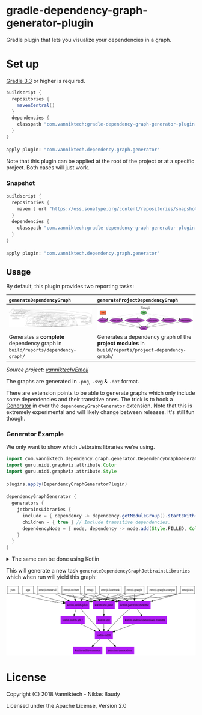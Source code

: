 # gradle-dependency-graph-generator-plugin

Gradle plugin that lets you visualize your dependencies in a graph.

# Set up

[Gradle 3.3](https://docs.gradle.org/3.3/release-notes.html) or higher is required.

```gradle
buildscript {
  repositories {
    mavenCentral()
  }
  dependencies {
    classpath "com.vanniktech:gradle-dependency-graph-generator-plugin:0.8.0"
  }
}

apply plugin: "com.vanniktech.dependency.graph.generator"
```

Note that this plugin can be applied at the root of the project or at a specific project. Both cases will just work.

### Snapshot

```gradle
buildscript {
  repositories {
    maven { url "https://oss.sonatype.org/content/repositories/snapshots" }
  }
  dependencies {
    classpath "com.vanniktech:gradle-dependency-graph-generator-plugin:0.9.0-SNAPSHOT"
  }
}

apply plugin: "com.vanniktech.dependency.graph.generator"
```

## Usage

By default, this plugin provides two reporting tasks:

| `generateDependencyGraph`                                                       | `generateProjectDependencyGraph`                                                                     |
|:--------------------------------------------------------------------------------|:-----------------------------------------------------------------------------------------------------|
| ![Dependency Graph](art/dependency-graph.svg)                                   | ![Project Dependency Graph](art/project-dependency-graph.svg)                                        |
| Generates a **complete** dependency graph in `build/reports/dependency-graph/`  | Generates a dependency graph of the **project modules** in `build/reports/project-dependency-graph/` |

_Source project: [vanniktech/Emoji](https://github.com/vanniktech/Emoji)_

The graphs are generated in `.png`, `.svg` & `.dot` format.

There are extension points to be able to generate graphs which only include some dependencies and their transitive ones. The trick is to hook a [Generator](./src/main/kotlin/com/vanniktech/dependency/graph/generator/DependencyGraphGeneratorExtension.kt) in over the `dependencyGraphGenerator` extension. Note that this is extremely experimental and will likely change between releases. It's still fun though.

### Generator Example

We only want to show which Jetbrains libraries we're using.

```groovy
import com.vanniktech.dependency.graph.generator.DependencyGraphGeneratorPlugin
import guru.nidi.graphviz.attribute.Color
import guru.nidi.graphviz.attribute.Style

plugins.apply(DependencyGraphGeneratorPlugin)

dependencyGraphGenerator {
  generators {
    jetbrainsLibraries {
      include = { dependency -> dependency.getModuleGroup().startsWith("org.jetbrains") } // Only want Jetbrains.
      children = { true } // Include transitive dependencies.
      dependencyNode = { node, dependency -> node.add(Style.FILLED, Color.rgb("#AF1DF5")) } // Give them some color.
    }
  }
}
```

<details>
<summary>The same can be done using Kotlin</summary>

```kotlin
import com.vanniktech.dependency.graph.generator.DependencyGraphGeneratorExtension
import com.vanniktech.dependency.graph.generator.DependencyGraphGeneratorPlugin
import guru.nidi.graphviz.attribute.Color
import guru.nidi.graphviz.attribute.Style

plugins.apply(DependencyGraphGeneratorPlugin::class.java)

configure<DependencyGraphGeneratorExtension> {
  generators.create("jetbrainsLibraries") {
    include = { dependency -> dependency.moduleGroup.startsWith("org.jetbrains") } // Only want Jetbrains.
    children = { true } // Include transitive dependencies.
    dependencyNode = { node, dependency -> node.add(Style.FILLED, Color.rgb("#AF1DF5")) } // Give them some color.
  }
}
```

</details>

This will generate a new task `generateDependencyGraphJetbrainsLibraries` which when run will yield this graph:

![Example Jetbrains graph](art/dependency-graph-jetbrains-libraries.svg)


# License

Copyright (C) 2018 Vanniktech - Niklas Baudy

Licensed under the Apache License, Version 2.0
